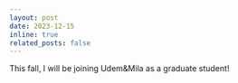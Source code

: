 ```yaml
---
layout: post
date: 2023-12-15
inline: true
related_posts: false
---
```

This fall, I will be joining Udem&Mila as a graduate student!
